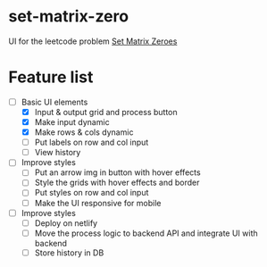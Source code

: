 # set-matrix-zero
UI for the leetcode problem [Set Matrix Zeroes](https://leetcode.com/problems/set-matrix-zeroes/)

# Feature list
- [ ] Basic UI elements
    - [x] Input & output grid and process button
    - [x] Make input dynamic
    - [x] Make rows & cols dynamic
    - [ ] Put labels on row and col input
    - [ ] View history
- [ ] Improve styles
    - [ ] Put an arrow img in button with hover effects
    - [ ] Style the grids with hover effects and border
    - [ ] Put styles on row and col input
    - [ ] Make the UI responsive for mobile
- [ ] Improve styles
    - [ ] Deploy on netlify
    - [ ] Move the process logic to backend API and integrate UI with backend
    - [ ] Store history in DB